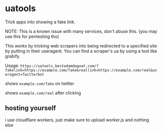 # uatools
Trick apps into showing a fake link.

NOTE: This is a known issue with many services, don't abuse this. (you may use this for pentesting tho)

This works by tricking web scrapers into being redirected to a specified site by putting in their useragent. You can find a scraper's ua by using a tool like grabify.

Usage:
`https://uatools.bestadamdagoat.com/?fakelink=https://example.com/fake&reallink=https://example.com/real&useragent=Twitterbot`

shows `example.com/fake` on twitter

shows `example.com/real` after clicking

## hosting yourself
i use cloudflare workers, just make sure to upload worker.js and nothing else
